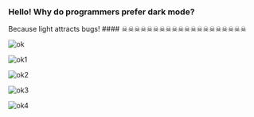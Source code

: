 ### Hello! Why do programmers prefer dark mode?

Because light attracts bugs! #### ☠☠☠☠☠☠☠☠☠☠☠☠☠☠☠☠☠☠☠☠


![ok](https://qph.cf2.quoracdn.net/main-qimg-9caca2bb7bc446ad3a963dc1325bf580-lq)

![ok1](https://media.tenor.com/9lOxocmq5XQAAAAM/crying-emoji-meme.gif)

![ok2](https://i.pinimg.com/originals/3a/0b/d5/3a0bd5282e55214ea8ee5c2e41e436f0.gif)

![ok3](https://media.tenor.com/Eom38hjydCsAAAAM/death-funny.gif)

![ok4](https://media.baamboozle.com/uploads/images/84156/1648827831_326114_gif-url.gif)



<!--
**FernandoFarron/FernandoFarron** is a ✨ _special_ ✨ repository because its `README.md` (this file) appears on your GitHub profile.

-->
